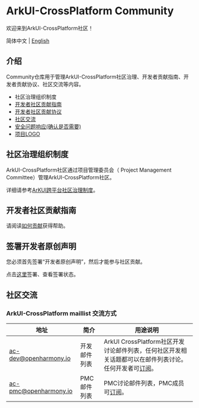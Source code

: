 # ArkUI-CrossPlatform Community
欢迎来到ArkUI-CrossPlatform社区！

简体中文 | [English](./README.en.md)

## 介绍
Community仓库用于管理ArkUI-CrossPlatform社区治理、开发者贡献指南、开发者贡献协议、社区交流等内容。

- 社区治理组织制度
- [开发者社区贡献指南](https://gitee.com/arkui-crossplatform/doc/blob/master/contribute/README.md)
- [开发者社区贡献协议](https://dco.openharmony.io/sign/Z2l0ZWUlMkZPcGVuQXRvbQ==)
- [社区交流](https://gitee.com/arkui-crossplatform/doc/blob/master/contribute/社区沟通与交流.md)
- [安全问题响应(确认是否需要)](https://gitee.com/openharmony/security)
- [项目LOGO](/logo)

## 社区治理组织制度

ArkUI-CrossPlatform社区通过项目管理委员会（ Project Management Committee）管理ArkUI-CrossPlatform社区。

详细请参考[ArKUI跨平台社区治理制度](https://gitee.com/arkui-crossplatform/community/blob/master/governance.md)。

## 开发者社区贡献指南

请阅读[如何贡献](https://gitee.com/arkui-crossplatform/doc/blob/master/contribute/参与贡献.md)获得帮助。

## 签署开发者原创声明

您必须首先签署“开发者原创声明”，然后才能参与社区贡献。

点击[这里](https://dco.openharmony.io/sign/Z2l0ZWUlMkZvcGVuX2hhcm1vbnk=)签署、查看签署状态。

## 社区交流

### ArkUI-CrossPlatform maillist 交流方式

| 地址                |  简介   | 用途说明                                                 |
| ------------------  | ------ | -------------------------------------------------------- |
| ac-dev@openharmony.io | 开发邮件列表 | ArkUI CrossPlatform社区开发讨论邮件列表，任何社区开发相关话题都可以在邮件列表讨论。任何开发者可[订阅](https://lists.openatom.io/hyperkitty/list/ac-dev@openharmony.io)。|
| ac-pmc@openharmony.io | PMC邮件列表 | PMC讨论邮件列表，PMC成员可[订阅](https://lists.openatom.io/hyperkitty/list/ac-pmc@openharmony.io)。|

